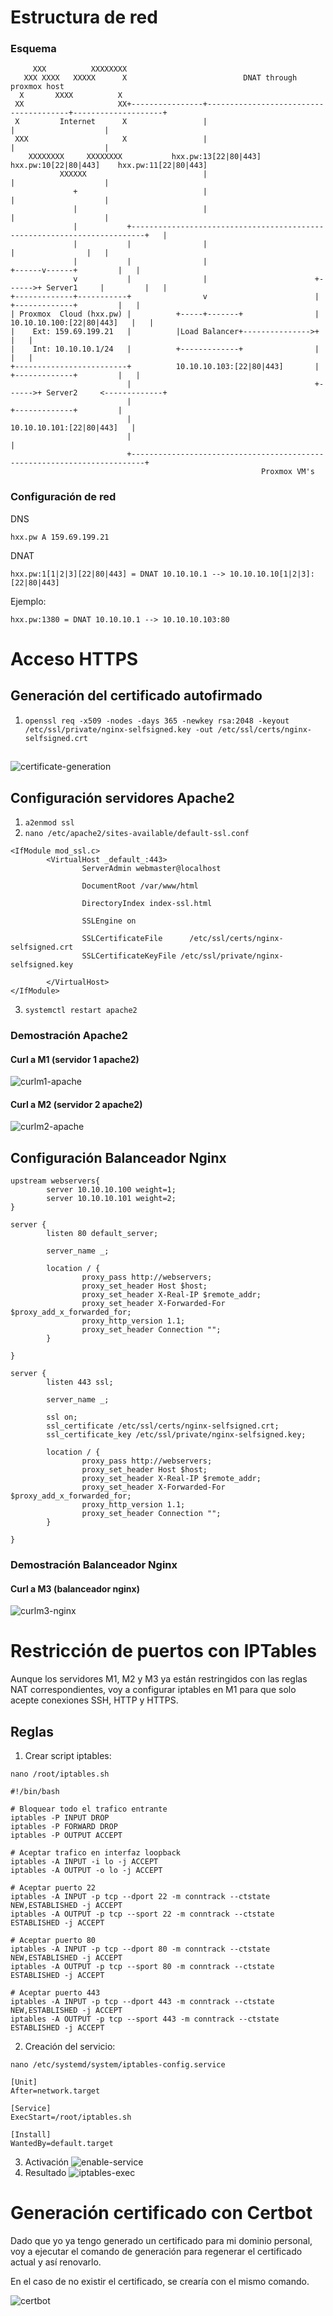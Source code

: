 # Estructura de red

### Esquema
```
     XXX          XXXXXXXX
   XXX XXXX   XXXXX      X                          DNAT through proxmox host
  X       XXXX          X
 XX                     XX+----------------+---------------------------------------+--------------------+
 X         Internet      X                 |                                       |                    |
 XXX                     X                 |                                       |                    |
    XXXXXXXX     XXXXXXXX           hxx.pw:13[22|80|443]                 hxx.pw:10[22|80|443]    hxx.pw:11[22|80|443] 
           XXXXXX                          |                                       |                    |
              +                            |                                       |                    |
              |                            |                                       |                    |
              |           +-------------------------------------------------------------------------+   |
              |           |                |                                       |                |   |
              |           |                |                                +------v------+         |   |
              v           |                |                        +------>+ Server1     |         |   |
+-------------+-----------+                v                        |       +-------------+         |   |
| Proxmox  Cloud (hxx.pw) |          +-----+-------+                |    10.10.10.100:[22|80|443]   |   |
|    Ext: 159.69.199.21   |          |Load Balancer+--------------->+                               |   |
|    Int: 10.10.10.1/24   |          +-------------+                |                               |   |
+-------------------------+          10.10.10.103:[22|80|443]       |       +-------------+         |   |
                          |                                         +------>+ Server2     <-------------+
                          |                                                 +-------------+         |
                          |                                              10.10.10.101:[22|80|443]   |
                          |                                                                         |
                          +-------------------------------------------------------------------------+
                                                        Proxmox VM's
```
### Configuración de red
DNS
```
hxx.pw A 159.69.199.21
```
DNAT
```
hxx.pw:1[1|2|3][22|80|443] = DNAT 10.10.10.1 --> 10.10.10.10[1|2|3]:[22|80|443]
```
Ejemplo:
```
hxx.pw:1380 = DNAT 10.10.10.1 --> 10.10.10.103:80
```

# Acceso HTTPS
## Generación del certificado autofirmado
1. `openssl req -x509 -nodes -days 365 -newkey rsa:2048 -keyout /etc/ssl/private/nginx-selfsigned.key -out /etc/ssl/certs/nginx-selfsigned.crt`
##
![certificate-generation](img/certgen.png)

## Configuración servidores Apache2
1. `a2enmod ssl`
2. `nano /etc/apache2/sites-available/default-ssl.conf`
```
<IfModule mod_ssl.c>
        <VirtualHost _default_:443>
                ServerAdmin webmaster@localhost

                DocumentRoot /var/www/html

                DirectoryIndex index-ssl.html

                SSLEngine on

                SSLCertificateFile      /etc/ssl/certs/nginx-selfsigned.crt
                SSLCertificateKeyFile /etc/ssl/private/nginx-selfsigned.key

        </VirtualHost>
</IfModule>
```
3. `systemctl restart apache2`
### Demostración Apache2
#### Curl a M1 (servidor 1 apache2)
![curlm1-apache](img/curltestm1.png)
#### Curl a M2 (servidor 2 apache2)
![curlm2-apache](img/curltestm2.png)


## Configuración Balanceador Nginx
```
upstream webservers{
        server 10.10.10.100 weight=1;
        server 10.10.10.101 weight=2;
}

server {
        listen 80 default_server;

        server_name _;

        location / {
                proxy_pass http://webservers;
                proxy_set_header Host $host;
                proxy_set_header X-Real-IP $remote_addr;
                proxy_set_header X-Forwarded-For $proxy_add_x_forwarded_for;
                proxy_http_version 1.1;
                proxy_set_header Connection "";
        }

}
 
server {
        listen 443 ssl;

        server_name _;

        ssl on;
        ssl_certificate /etc/ssl/certs/nginx-selfsigned.crt;
        ssl_certificate_key /etc/ssl/private/nginx-selfsigned.key;
 
        location / {
                proxy_pass http://webservers;
                proxy_set_header Host $host;
                proxy_set_header X-Real-IP $remote_addr;
                proxy_set_header X-Forwarded-For $proxy_add_x_forwarded_for;
                proxy_http_version 1.1;
                proxy_set_header Connection "";
        }

}

```
### Demostración Balanceador Nginx
#### Curl a M3 (balanceador nginx)
![curlm3-nginx](img/curltestm3.png)


















# Restricción de puertos con IPTables
Aunque los servidores M1, M2 y M3 ya están restringidos con las reglas NAT correspondientes, voy a configurar iptables en M1 para que solo acepte conexiones SSH, HTTP y HTTPS.
## Reglas
1. Crear script iptables: 

`nano /root/iptables.sh`
```
#!/bin/bash

# Bloquear todo el trafico entrante
iptables -P INPUT DROP
iptables -P FORWARD DROP
iptables -P OUTPUT ACCEPT

# Aceptar trafico en interfaz loopback
iptables -A INPUT -i lo -j ACCEPT
iptables -A OUTPUT -o lo -j ACCEPT

# Aceptar puerto 22
iptables -A INPUT -p tcp --dport 22 -m conntrack --ctstate NEW,ESTABLISHED -j ACCEPT
iptables -A OUTPUT -p tcp --sport 22 -m conntrack --ctstate ESTABLISHED -j ACCEPT

# Aceptar puerto 80
iptables -A INPUT -p tcp --dport 80 -m conntrack --ctstate NEW,ESTABLISHED -j ACCEPT
iptables -A OUTPUT -p tcp --sport 80 -m conntrack --ctstate ESTABLISHED -j ACCEPT

# Aceptar puerto 443
iptables -A INPUT -p tcp --dport 443 -m conntrack --ctstate NEW,ESTABLISHED -j ACCEPT
iptables -A OUTPUT -p tcp --sport 443 -m conntrack --ctstate ESTABLISHED -j ACCEPT
```

2. Creación del servicio: 

`nano /etc/systemd/system/iptables-config.service`
```
[Unit]
After=network.target

[Service]
ExecStart=/root/iptables.sh

[Install]
WantedBy=default.target
```

3. Activación
![enable-service](img/enableiptablesservice.png)
4. Resultado
![iptables-exec](img/resultadoiptables.png)

# Generación certificado con Certbot
Dado que yo ya tengo generado un certificado para mi dominio personal, voy a ejecutar el comando de generación para regenerar el certificado actual y así renovarlo.

En el caso de no existir el certificado, se crearía con el mismo comando.

![certbot](img/certbot.png)
